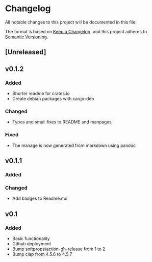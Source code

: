 # Changelog
All notable changes to this project will be documented in this file.

The format is based on [Keep a Changelog](https://keepachangelog.com/en/1.1.0/),
and this project adheres to [Semantic Versioning](https://semver.org/spec/v2.0.0.html).

## [Unreleased]

## v0.1.2
### Added
- Shorter readme for crates.io
- Create debian packages with cargo-deb
### Changed
- Typos and small fixes to README and manpages
### Fixed
- The manage is now generated from markdown using pandoc

## v0.1.1
### Added
### Changed
- Add badges to Readme.md

## v0.1
### Added
- Basic functionality
- Github deployment
- Bump softprops/action-gh-release from 1 to 2
- Bump clap from 4.5.6 to 4.5.7


